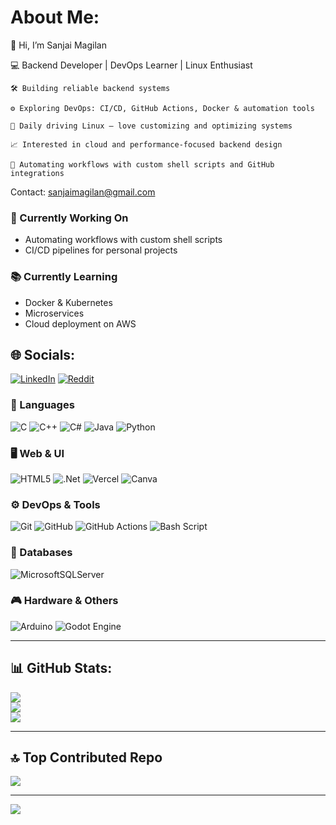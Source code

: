 # About Me:
👋 Hi, I’m Sanjai Magilan

💻 Backend Developer | DevOps Learner | Linux Enthusiast

    🛠️ Building reliable backend systems

    ⚙️ Exploring DevOps: CI/CD, GitHub Actions, Docker & automation tools

    🐧 Daily driving Linux — love customizing and optimizing systems

    📈 Interested in cloud and performance-focused backend design

    🔧 Automating workflows with custom shell scripts and GitHub integrations 


Contact: sanjaimagilan@gmail.com

### 📌 Currently Working On  
- Automating workflows with custom shell scripts  
- CI/CD pipelines for personal projects  

### 📚 Currently Learning  
- Docker & Kubernetes  
- Microservices  
- Cloud deployment on AWS  

## 🌐 Socials:
[![LinkedIn](https://img.shields.io/badge/LinkedIn-%230077B5.svg?logo=linkedin&logoColor=white)](https://linkedin.com/in/https://www.linkedin.com/in/sanjai-magilan-sadha-sivam-5b1118279/overlay/about-this-profile/) [![Reddit](https://img.shields.io/badge/Reddit-%23FF4500.svg?logo=Reddit&logoColor=white)](https://reddit.com/user/sanjai_magilan) 
### 🧠 Languages
![C](https://img.shields.io/badge/c-%2300599C.svg?style=for-the-badge&logo=c&logoColor=white)
![C++](https://img.shields.io/badge/c++-%2300599C.svg?style=for-the-badge&logo=c%2B%2B&logoColor=white)
![C#](https://img.shields.io/badge/c%23-%23239120.svg?style=for-the-badge&logo=csharp&logoColor=white)
![Java](https://img.shields.io/badge/java-%23ED8B00.svg?style=for-the-badge&logo=openjdk&logoColor=white)
![Python](https://img.shields.io/badge/python-3670A0?style=for-the-badge&logo=python&logoColor=ffdd54)

### 🖥️ Web & UI
![HTML5](https://img.shields.io/badge/html5-%23E34F26.svg?style=for-the-badge&logo=html5&logoColor=white)
![.Net](https://img.shields.io/badge/.NET-5C2D91?style=for-the-badge&logo=.net&logoColor=white)
![Vercel](https://img.shields.io/badge/vercel-%23000000.svg?style=for-the-badge&logo=vercel&logoColor=white)
![Canva](https://img.shields.io/badge/Canva-%2300C4CC.svg?style=for-the-badge&logo=Canva&logoColor=white)

### ⚙️ DevOps & Tools
![Git](https://img.shields.io/badge/git-%23F05033.svg?style=for-the-badge&logo=git&logoColor=white)
![GitHub](https://img.shields.io/badge/github-%23121011.svg?style=for-the-badge&logo=github&logoColor=white)
![GitHub Actions](https://img.shields.io/badge/github%20actions-%232671E5.svg?style=for-the-badge&logo=githubactions&logoColor=white)
![Bash Script](https://img.shields.io/badge/bash_script-%23121011.svg?style=for-the-badge&logo=gnu-bash&logoColor=white)

### 💾 Databases
![MicrosoftSQLServer](https://img.shields.io/badge/Microsoft%20SQL%20Server-CC2927?style=for-the-badge&logo=microsoft%20sql%20server&logoColor=white)

### 🎮 Hardware & Others
![Arduino](https://img.shields.io/badge/-Arduino-00979D?style=for-the-badge&logo=Arduino&logoColor=white)
![Godot Engine](https://img.shields.io/badge/GODOT-%23FFFFFF.svg?style=for-the-badge&logo=godot-engine)

---
## 📊 GitHub Stats:
![](https://github-readme-stats.vercel.app/api?username=Sanjai-Magilan&theme=radical&hide_border=false&include_all_commits=true&count_private=true)<br/>
![](https://nirzak-streak-stats.vercel.app/?user=Sanjai-Magilan&theme=radical&hide_border=false)<br/>
![](https://github-readme-stats.vercel.app/api/top-langs/?username=Sanjai-Magilan&theme=radical&hide_border=false&include_all_commits=true&count_private=true&layout=compact)

---

## 🔝 Top Contributed Repo
![](https://github-contributor-stats.vercel.app/api?username=Sanjai-Magilan&limit=5&theme=dark&combine_all_yearly_contributions=true)

---

[![](https://visitcount.itsvg.in/api?id=Sanjai-Magilan&icon=0&color=0)](https://visitcount.itsvg.in)

